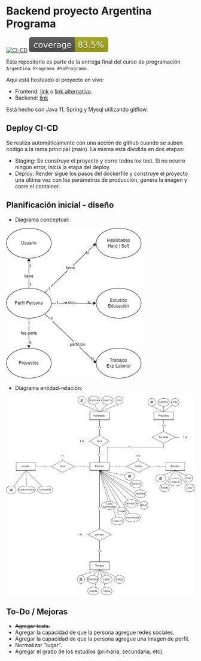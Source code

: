 # Backend proyecto Argentina Programa

[![CI-CD](https://github.com/JereCalvet/BackendProyectoArgProg/actions/workflows/cicd.yml/badge.svg?branch=main)](https://github.com/JereCalvet/BackendProyectoArgProg/actions/workflows/cicd.yml)
[![Coverage](.github/badges/jacoco.svg)](https://github.com/JereCalvet/BackendProyectoArgProg/actions/workflows/cicd.yml)

Este repositorio es parte de la entrega final del curso de programación `Argentina Programa #YoProgramo`.

Aquí está hosteado el proyecto en vivo:

* Frontend: [link](https://portfolio-e8aa4.web.app/) o [link alternativo](https://portfolio-e8aa4.firebaseapp.com/).
* Backend: [link](https://backendproyectoargprog.onrender.com)

Está hecho con Java 11, Spring y Mysql utilizando gitflow.

## Deploy CI-CD

Se realiza automáticamente con una acción de github cuando se suben código a la rama principal (main).
La misma está dividida en dos etapas:

* Staging: Se construye el proyecto y corre todos los test. Si no ocurre ningún error, inicia la etapa del deploy.
* Deploy: Render sigue los pasos del dockerfile y construye el proyecto una última vez con los parámetros de
  producción, genera la imagen y corre el container.

## Planificación inicial - diseño

* Diagrama conceptual:

![Diagrama conceptual](DiagramaConceptual.png)

* Diagrama entidad-relación:

![Diagrama entidad-relación](Der.png)

## To-Do / Mejoras

* ~~Agregar tests.~~
* Agregar la capacidad de que la persona agregue redes sociales.
* Agregar la capacidad de que la persona agregue una imagen de perfil.
* Normalizar "lugar".
* Agregar el grado de los estudios (primaria, secundaria, etc).
  